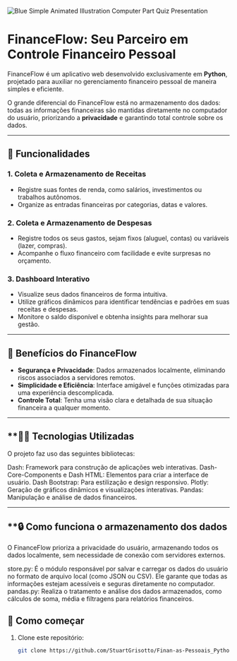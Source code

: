 ![Blue Simple Animated Illustration Computer Part Quiz Presentation](https://github.com/user-attachments/assets/55d68236-49c6-4837-8d08-c7d08d06d123)


# **FinanceFlow: Seu Parceiro em Controle Financeiro Pessoal**  

FinanceFlow é um aplicativo web desenvolvido exclusivamente em **Python**, projetado para auxiliar no gerenciamento financeiro pessoal de maneira simples e eficiente. 

O grande diferencial do FinanceFlow está no armazenamento dos dados: todas as informações financeiras são mantidas diretamente no computador do usuário, priorizando a **privacidade** e garantindo total controle sobre os dados.  

---

## **🔧 Funcionalidades**  

### **1. Coleta e Armazenamento de Receitas**  
- Registre suas fontes de renda, como salários, investimentos ou trabalhos autônomos.  
- Organize as entradas financeiras por categorias, datas e valores.  

### **2. Coleta e Armazenamento de Despesas**  
- Registre todos os seus gastos, sejam fixos (aluguel, contas) ou variáveis (lazer, compras).  
- Acompanhe o fluxo financeiro com facilidade e evite surpresas no orçamento.  

### **3. Dashboard Interativo**  
- Visualize seus dados financeiros de forma intuitiva.  
- Utilize gráficos dinâmicos para identificar tendências e padrões em suas receitas e despesas.  
- Monitore o saldo disponível e obtenha insights para melhorar sua gestão.  

---

## **🌟 Benefícios do FinanceFlow**  
- **Segurança e Privacidade**: Dados armazenados localmente, eliminando riscos associados a servidores remotos.  
- **Simplicidade e Eficiência**: Interface amigável e funções otimizadas para uma experiência descomplicada.  
- **Controle Total**: Tenha uma visão clara e detalhada de sua situação financeira a qualquer momento.  

---

## **👨‍💻 Tecnologias Utilizadas

O projeto faz uso das seguintes bibliotecas:

Dash: Framework para construção de aplicações web interativas.
Dash-Core-Components e Dash HTML: Elementos para criar a interface de usuário.
Dash Bootstrap: Para estilização e design responsivo.
Plotly: Geração de gráficos dinâmicos e visualizações interativas.
Pandas: Manipulação e análise de dados financeiros.

---


## **🔒 Como funciona o armazenamento dos dados

O FinanceFlow prioriza a privacidade do usuário, armazenando todos os dados localmente, sem necessidade de conexão com servidores externos.

store.py: É o módulo responsável por salvar e carregar os dados do usuário no formato de arquivo local (como JSON ou CSV). Ele garante que todas as informações estejam acessíveis e seguras diretamente no computador.
pandas.py: Realiza o tratamento e análise dos dados armazenados, como cálculos de soma, média e filtragens para relatórios financeiros.

## **🚀 Como começar**  
1. Clone este repositório:  
   ```bash
   git clone https://github.com/StuartGrisotto/Finan-as-Pessoais_Python.git
